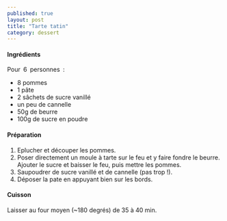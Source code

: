 ```yaml
---
published: true
layout: post
title: "Tarte tatin"
category: dessert
---
```


#### Ingrédients
Pour 6 personnes :  
- 8 pommes  
- 1 pâte  
- 2 sâchets de sucre vanillé  
- un peu de cannelle  
- 50g de beurre  
- 100g de sucre en poudre

#### Préparation
1. Eplucher et découper les pommes. 
2. Poser directement un moule à tarte sur le feu et y faire fondre le beurre. Ajouter le sucre et baisser le feu, puis mettre les pommes. 
3. Saupoudrer de sucre vanillé et de cannelle (pas trop !).
4. Déposer la pate en appuyant bien sur les bords. 
  
#### Cuisson
Laisser au four moyen (~180 degrés) de 35 à 40 min.